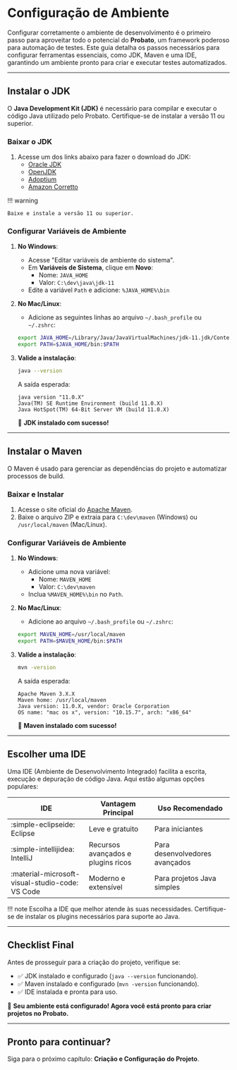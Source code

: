 # Configuração de Ambiente

Configurar corretamente o ambiente de desenvolvimento é o primeiro passo para aproveitar todo o potencial do **Probato**, um framework poderoso para automação de testes. Este guia detalha os passos necessários para configurar ferramentas essenciais, como JDK, Maven e uma IDE, garantindo um ambiente pronto para criar e executar testes automatizados.

---

## **Instalar o JDK**

O **Java Development Kit (JDK)** é necessário para compilar e executar o código Java utilizado pelo Probato. Certifique-se de instalar a versão 11 ou superior.

### **Baixar o JDK**

1. Acesse um dos links abaixo para fazer o download do JDK:
      * [Oracle JDK](https://www.oracle.com/java/technologies/javase-downloads.html)
      * [OpenJDK](https://jdk.java.net/)
      * [Adoptium](https://adoptium.net/)
      * [Amazon Corretto](https://aws.amazon.com/pt/corretto/)

!!! warning

    Baixe e instale a versão 11 ou superior.

### **Configurar Variáveis de Ambiente**

1. **No Windows**:
      * Acesse "Editar variáveis de ambiente do sistema".
      * Em **Variáveis de Sistema**, clique em **Novo**:
         * Nome: `JAVA_HOME`
         * Valor: `C:\dev\java\jdk-11`
      * Edite a variável `Path` e adicione: `%JAVA_HOME%\bin`

2. **No Mac/Linux**:
      * Adicione as seguintes linhas ao arquivo `~/.bash_profile` ou `~/.zshrc`:
      ```bash
      export JAVA_HOME=/Library/Java/JavaVirtualMachines/jdk-11.jdk/Contents/Home
      export PATH=$JAVA_HOME/bin:$PATH
      ```

3. **Valide a instalação**:
   ```bash
   java --version
   ```
   A saída esperada:
   ```plaintext
   java version "11.0.X"
   Java(TM) SE Runtime Environment (build 11.0.X)
   Java HotSpot(TM) 64-Bit Server VM (build 11.0.X)
   ```
   🎉 **JDK instalado com sucesso!**

---

## **Instalar o Maven**

O Maven é usado para gerenciar as dependências do projeto e automatizar processos de build.

### **Baixar e Instalar**

1. Acesse o site oficial do [Apache Maven](https://maven.apache.org/download.cgi).
2. Baixe o arquivo ZIP e extraia para `C:\dev\maven` (Windows) ou `/usr/local/maven` (Mac/Linux).

### **Configurar Variáveis de Ambiente**

1. **No Windows**:
      * Adicione uma nova variável:
         * Nome: `MAVEN_HOME`
         * Valor: `C:\dev\maven`
      * Inclua `%MAVEN_HOME%\bin` no `Path`.

2. **No Mac/Linux**:
      * Adicione ao arquivo `~/.bash_profile` ou `~/.zshrc`:
      ```bash
      export MAVEN_HOME=/usr/local/maven
      export PATH=$MAVEN_HOME/bin:$PATH
      ```

3. **Valide a instalação**:
   ```bash
   mvn -version
   ```
   A saída esperada:
   ```plaintext
   Apache Maven 3.X.X
   Maven home: /usr/local/maven
   Java version: 11.0.X, vendor: Oracle Corporation
   OS name: "mac os x", version: "10.15.7", arch: "x86_64"
   ```
   🎉 **Maven instalado com sucesso!**

---

## **Escolher uma IDE**

Uma IDE (Ambiente de Desenvolvimento Integrado) facilita a escrita, execução e depuração de código Java. Aqui estão algumas opções populares:

| **IDE**      | **Vantagem Principal**             | **Uso Recomendado**           |
|--------------|------------------------------------|-------------------------------|
| :simple-eclipseide: Eclipse      | Leve e gratuito                   | Para iniciantes               |
| :simple-intellijidea: IntelliJ     | Recursos avançados e plugins ricos | Para desenvolvedores avançados|
| :material-microsoft-visual-studio-code: VS Code      | Moderno e extensível              | Para projetos Java simples    |

!!! note
    Escolha a IDE que melhor atende às suas necessidades. Certifique-se de instalar os plugins necessários para suporte ao Java.

---

## **Checklist Final**

Antes de prosseguir para a criação do projeto, verifique se:

- ✅ JDK instalado e configurado (`java --version` funcionando).
- ✅ Maven instalado e configurado (`mvn -version` funcionando).
- ✅ IDE instalada e pronta para uso.

🎉 **Seu ambiente está configurado! Agora você está pronto para criar projetos no Probato.**

---

## **Pronto para continuar?**

Siga para o próximo capítulo: **Criação e Configuração do Projeto**.